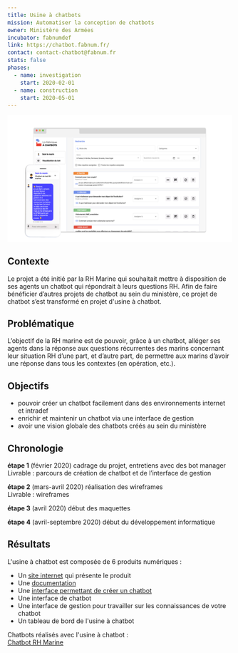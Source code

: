 ```yaml
---
title: Usine à chatbots
mission: Automatiser la conception de chatbots
owner: Ministère des Armées
incubator: fabnumdef
link: https://chatbot.fabnum.fr/
contact: contact-chatbot@fabnum.fr
stats: false
phases:
  - name: investigation
    start: 2020-02-01
  - name: construction
    start: 2020-05-01
---
```

![](/img/netlifycms/fabrique-chatbots.1.jpg)

## Contexte

Le projet a été initié par la RH Marine qui souhaitait mettre à disposition de ses agents un chatbot qui répondrait à leurs questions RH. Afin de faire bénéficier d’autres projets de chatbot au sein du ministère, ce projet de chatbot s’est transformé en projet d'usine à chatbot.

## Problématique

L’objectif de la RH marine est de pouvoir, grâce à un chatbot, alléger ses agents dans la réponse aux questions récurrentes des marins concernant leur situation RH d’une part, et d’autre part, de permettre aux marins d’avoir une réponse dans tous les contextes (en opération, etc.).

## Objectifs

* pouvoir créer un chatbot facilement dans des environnements internet et intradef
* enrichir et maintenir un chatbot via une interface de gestion
* avoir une vision globale des chatbots créés au sein du ministère

## Chronologie

**étape 1** (février 2020)
cadrage du projet, entretiens avec des bot manager\
Livrable : parcours de création de chatbot et de l’interface de gestion

**étape 2** (mars-avril 2020)
réalisation des wireframes\
Livrable : wireframes

**étape 3** (avril 2020)
début des maquettes

**étape 4** (avril-septembre 2020)
début du développement informatique

## Résultats

L'usine à chatbot est composée de 6 produits numériques :

* Un [site internet](https://chatbot.fabnum.fr/) qui présente le produit
* Une [documentation](https://fabrique-a-chatbots.gitbook.io/fabrique-a-chatbots/)
* Une [interface permettant de créer un chatbot](https://chatbot.fabnum.fr)
* Une interface de chatbot
* Une interface de gestion pour travailler sur les connaissances de votre chatbot
* Un tableau de bord de l'usine à chatbot

Chatbots réalisés avec l'usine à chatbot :\
[Chatbot RH Marine](https://rh-marine.chatbot.fabnum.fr/chatbot/)